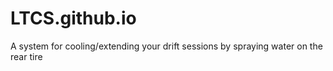 # LTCS.github.io
A system for cooling/extending your drift sessions by spraying water on the rear tire

